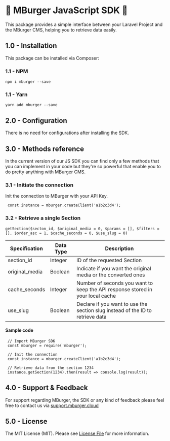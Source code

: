 # 🍔 MBurger JavaScript SDK 🍔

This package provides a simple interface between your Laravel Project and the MBurger CMS, helping you to retrieve data easily.

## 1.0 - Installation

This package can be installed via Composer:

### 1.1 - NPM 

    npm i mburger --save

### 1.1 - Yarn 

    yarn add mburger --save

## 2.0 - Configuration

There is no need for configurations after installing the SDK.

## 3.0 - Methods reference 

In the current version of our JS SDK you can find only a few methods that you can implement in your code but they're so powerful that enable you to do pretty anything with MBurger CMS.

### 3.1 - Initiate the connection

Init the connection to MBurger with your API Key.

     const instance = mburger.createClient('a1b2c3d4');


### 3.2 - Retrieve a single Section

    getSection($secton_id, $original_media = 0, $params = [], $filters = [], $order_asc = 1, $cache_seconds = 0, $use_slug = 0)

| Specification | Data Type | Description |
|---|---|---|
| section_id | Integer | ID of the requested Section |
| original_media | Boolean | Indicate if you want the original media or the converted ones |
| cache_seconds | Integer | Number of seconds you want to keep the API response stored in your local cache |
| use_slug | Boolean | Declare if you want to use the section slug instead of the ID to retrieve data |

#### Sample code

     // Import MBurger SDK
     const mburger = require('mburger');
     
     // Init the connection
     const instance = mburger.createClient('a1b2c3d4');
     
     // Retrieve data from the section 1234
     instance.getSection(1234).then(result => console.log(result));


## 4.0 - Support & Feedback

For support regarding MBurger, the SDK or any kind of feedback please feel free to contact us via  [support.mburger.cloud](http://support.mburger.cloud/)

## 5.0 - License
The MIT License (MIT). Please see [License File](./LICENSE) for more information.